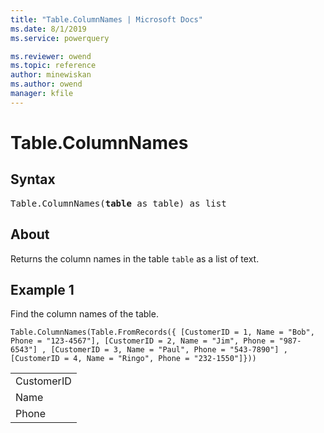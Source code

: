 ```yaml
---
title: "Table.ColumnNames | Microsoft Docs"
ms.date: 8/1/2019
ms.service: powerquery

ms.reviewer: owend
ms.topic: reference
author: minewiskan
ms.author: owend
manager: kfile
---
```

# Table.ColumnNames

## Syntax

<pre>
Table.ColumnNames(<b>table</b> as table) as list
</pre>
  
## About  
Returns the column names in the table `table` as a list of text.

## Example 1
Find the column names of the table.

```powerquery-m
Table.ColumnNames(Table.FromRecords({ [CustomerID = 1, Name = "Bob", Phone = "123-4567"], [CustomerID = 2, Name = "Jim", Phone = "987-6543"] , [CustomerID = 3, Name = "Paul", Phone = "543-7890"] , [CustomerID = 4, Name = "Ringo", Phone = "232-1550"]}))
```

<table> <tr><td>CustomerID</td></tr> <tr><td>Name</td></tr> <tr><td>Phone</td></tr> </table>
